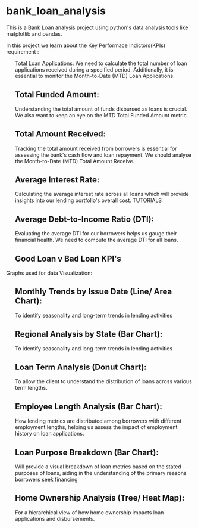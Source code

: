 # bank_loan_analysis
<p>This is a Bank Loan analysis project using python's data analysis tools like matplotlib and  pandas. </p>

<p>
In this project we learn about the Key Performace Indictors(KPIs) requirement :
<ul> <u> Total Loan Applications: </u> We need to calculate the total number of loan applications received during a specified period. Additionally, it is essential to monitor the Month-to-Date (MTD) Loan Applications. </ul>
<ul> <h2> Total Funded Amount: </h2> Understanding the total amount of funds disbursed as loans is crucial. We also want to keep an eye on the MTD Total Funded Amount metric. </ul>
<ul> <h2> Total Amount Received:  </h2>  Tracking the total amount received from borrowers is essential for assessing the bank's cash flow and loan repayment. We should analyse the Month-to-Date (MTD) Total Amount Receive.</ul>
<ul> <h2> Average Interest Rate: </h2>   Calculating the average interest rate across all loans which will provide insights into our lending portfolio's overall cost.
TUTORIALS</ul>
<ul> <h2> Average Debt-to-Income Ratio (DTI):</h2>   Evaluating the average DTI for our borrowers helps us gauge their financial health. We need to compute the average DTI for all loans.</ul>

<ul> <h2> Good Loan v Bad Loan KPI's</h2> </ul>
</p>

<p>
<h> Graphs used for data Visualization: </h2>

<ul> <h2> Monthly Trends by Issue Date (Line/ Area Chart): </h2>   To identify seasonality and long-term trends in lending activities</ul>

<ul> <h2>  Regional Analysis by State (Bar Chart):  </h2>   To identify seasonality and long-term trends in lending activities</ul>

<ul> <h2> Loan Term Analysis (Donut Chart):  </h2>   To allow the client to understand the distribution of loans across various term lengths.</ul>

<ul> <h2>Employee Length Analysis (Bar Chart):  </h2>   How lending metrics are distributed among borrowers with different employment lengths, helping us assess the impact of employment history on loan applications.</ul>

<ul> <h2> Loan Purpose Breakdown (Bar Chart):   </h2>   Will provide a visual breakdown of loan metrics based on the stated purposes
of loans, aiding in the understanding of the primary reasons borrowers seek financing</ul>

<ul> <h2> Home Ownership Analysis (Tree/ Heat Map):   </h2>    For a hierarchical view of how home ownership impacts loan applications and disbursements.</ul>

</p>
